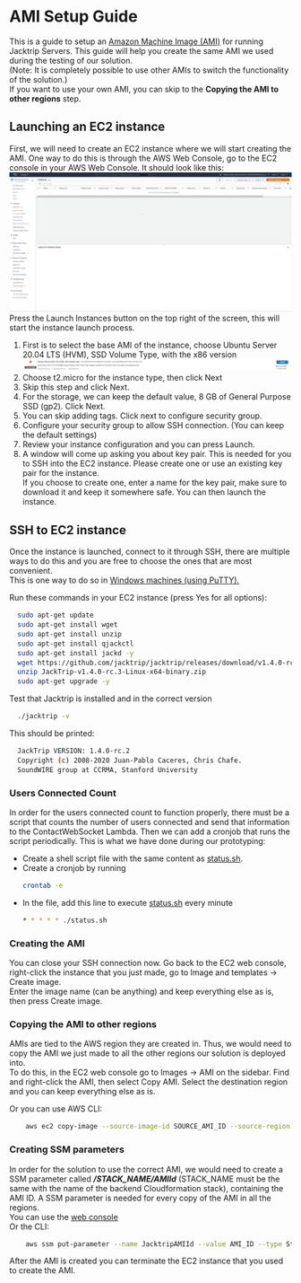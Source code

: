 # AMI Setup Guide

This is a guide to setup an [Amazon Machine Image (AMI)](https://docs.aws.amazon.com/AWSEC2/latest/UserGuide/AMIs.html) for running Jacktrip Servers.
This guide will help you create the same AMI we used during the testing of our solution.  
(Note: It is completely possible to use other AMIs to switch the functionality of the solution.)  
If you want to use your own AMI, you can skip to the **Copying the AMI to other regions** step.

## Launching an EC2 instance

First, we will need to create an EC2 instance where we will start creating the AMI.
One way to do this is through the AWS Web Console, go to the EC2 console in your AWS Web Console. It should look like this:
![ec2 console](./images/ami/ec2.png)
Press the Launch Instances button on the top right of the screen, this will start the instance launch process.

1. First is to select the base AMI of the instance, choose Ubuntu Server 20.04 LTS (HVM), SSD Volume Type, with the x86 version
   ![ubuntu](./images/ami/ubuntu.png)
2. Choose t2.micro for the instance type, then click Next
3. Skip this step and click Next.
4. For the storage, we can keep the default value, 8 GB of General Purpose SSD (gp2). Click Next.
5. You can skip adding tags. Click next to configure security group.
6. Configure your security group to allow SSH connection. (You can keep the default settings)
7. Review your instance configuration and you can press Launch.
8. A window will come up asking you about key pair. This is needed for you to SSH into the EC2 instance. Please create one or use an existing key pair for the instance.  
   If you choose to create one, enter a name for the key pair, make sure to download it and keep it somewhere safe. You can then launch the instance.

## SSH to EC2 instance

Once the instance is launched, connect to it through SSH, there are multiple ways to do this and you are free to choose the ones that are most convenient.  
This is one way to do so in [Windows machines (using PuTTY).](https://docs.aws.amazon.com/AWSEC2/latest/UserGuide/putty.html)

Run these commands in your EC2 instance (press Yes for all options):

```bash
  sudo apt-get update
  sudo apt-get install wget
  sudo apt-get install unzip
  sudo apt-get install qjackctl
  sudo apt-get install jackd -y
  wget https://github.com/jacktrip/jacktrip/releases/download/v1.4.0-rc.3/JackTrip-v1.4.0-rc.3-Linux-x64-binary.zip
  unzip JackTrip-v1.4.0-rc.3-Linux-x64-binary.zip
  sudo apt-get upgrade -y
```

Test that Jacktrip is installed and in the correct version

```bash
  ./jacktrip -v
```

This should be printed:

```bash
  JackTrip VERSION: 1.4.0-rc.2
  Copyright (c) 2008-2020 Juan-Pablo Caceres, Chris Chafe.
  SoundWIRE group at CCRMA, Stanford University
```

### Users Connected Count

In order for the users connected count to function properly, there must be a script that counts the number of users connected and send that information to the ContactWebSocket Lambda. Then we can add a cronjob that runs the script periodically. This is what we have done during our prototyping:

-   Create a shell script file with the same content as [status.sh](../status.sh).
-   Create a cronjob by running
    ```bash
    crontab -e
    ```
-   In the file, add this line to execute [status.sh](../status.sh) every minute
    ```bash
    * * * * * ./status.sh
    ```

### Creating the AMI

You can close your SSH connection now. Go back to the EC2 web console, right-click the instance that you just made, go to Image and templates -> Create image.  
Enter the image name (can be anything) and keep everything else as is, then press Create image.

### Copying the AMI to other regions

AMIs are tied to the AWS region they are created in. Thus, we would need to copy the AMI we just made to all the other regions our solution is deployed into.  
To do this, in the EC2 web console go to Images -> AMI on the sidebar. Find and right-click the AMI, then select Copy AMI. Select the destination region and you can keep everything else as is.

Or you can use AWS CLI:

```bash
	aws ec2 copy-image --source-image-id SOURCE_AMI_ID --source-region SOURCE_REGION --name NEW_NAME --region NEW_REGION
```

### Creating SSM parameters

In order for the solution to use the correct AMI, we would need to create a SSM parameter called **_/STACK_NAME/AMIId_** (STACK_NAME must be the same with the name of the backend Cloudformation stack), containing the AMI ID. A SSM parameter is needed for every copy of the AMI in all the regions.  
You can use the [web console](https://docs.aws.amazon.com/systems-manager/latest/userguide/parameter-create-console.html)  
Or the CLI:

```bash
	aws ssm put-parameter --name JacktripAMIId --value AMI_ID --type String --region REGION --overwrite
```

After the AMI is created you can terminate the EC2 instance that you used to create the AMI.
